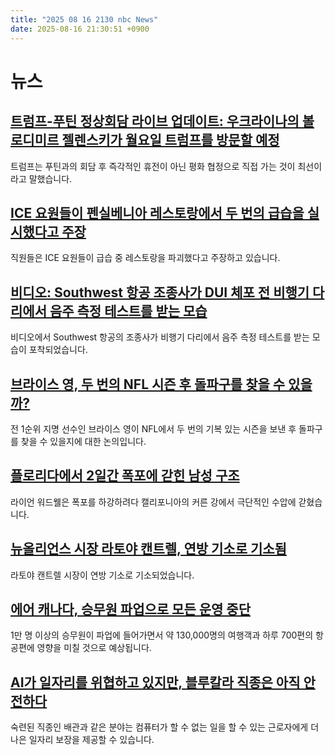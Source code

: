 ```yaml
---
title: "2025 08 16 2130 nbc News"
date: 2025-08-16 21:30:51 +0900
---
```


# 뉴스

## [트럼프-푸틴 정상회담 라이브 업데이트: 우크라이나의 볼로디미르 젤렌스키가 월요일 트럼프를 방문할 예정](https://www.nbcnews.com/politics/trump-administration/live-blog/trump-putin-summit-live-updates-ukraines-volodymyr-zelenskyy-visit-tru-rcna225334)  
트럼프는 푸틴과의 회담 후 즉각적인 휴전이 아닌 평화 협정으로 직접 가는 것이 최선이라고 말했습니다.  

## [ICE 요원들이 펜실베니아 레스토랑에서 두 번의 급습을 실시했다고 주장](https://www.nbcnews.com/news/latino/ice-raids-pittsburgh-mexican-restaurant-emilianos-pennsylvania-rcna224726)  
직원들은 ICE 요원들이 급습 중 레스토랑을 파괴했다고 주장하고 있습니다.  

## [비디오: Southwest 항공 조종사가 DUI 체포 전 비행기 다리에서 음주 측정 테스트를 받는 모습](https://www.nbcnews.com/news/us-news/video-shows-southwest-pilot-pulled-plane-taking-sobriety-test-dui-arre-rcna225270)  
비디오에서 Southwest 항공의 조종사가 비행기 다리에서 음주 측정 테스트를 받는 모습이 포착되었습니다.  

## [브라이스 영, 두 번의 NFL 시즌 후 돌파구를 찾을 수 있을까?](https://www.nbcnews.com/sports/nfl/bryce-young-carolina-panthers-nfl-quarterback-rcna224379)  
전 1순위 지명 선수인 브라이스 영이 NFL에서 두 번의 기복 있는 시즌을 보낸 후 돌파구를 찾을 수 있을지에 대한 논의입니다. 

## [플로리다에서 2일간 폭포에 갇힌 남성 구조](https://www.nbcnews.com/news/us-news/climber-survives-2-days-california-waterfall-rescued-helicopter-rcna225329)  
라이언 워드웰은 폭포를 하강하려다 캘리포니아의 커른 강에서 극단적인 수압에 갇혔습니다. 

## [뉴올리언스 시장 라토야 캔트렐, 연방 기소로 기소됨](https://www.nbcnews.com/news/us-news/new-orleans-mayor-latoya-cantrell-indicted-federal-corruption-obstruct-rcna225294)  
라토야 캔트렐 시장이 연방 기소로 기소되었습니다. 

## [에어 캐나다, 승무원 파업으로 모든 운영 중단](https://www.nbcnews.com/world/canada/air-canada-suspends-operations-flight-attendants-strike-rcna225338)  
1만 명 이상의 승무원이 파업에 들어가면서 약 130,000명의 여행객과 하루 700편의 항공편에 영향을 미칠 것으로 예상됩니다. 

## [AI가 일자리를 위협하고 있지만, 블루칼라 직종은 아직 안전하다](https://www.nbcnews.com/business/business-news/ai-which-jobs-are-skilled-trades-protected-what-to-know-rcna223249)  
숙련된 직종인 배관과 같은 분야는 컴퓨터가 할 수 없는 일을 할 수 있는 근로자에게 더 나은 일자리 보장을 제공할 수 있습니다.